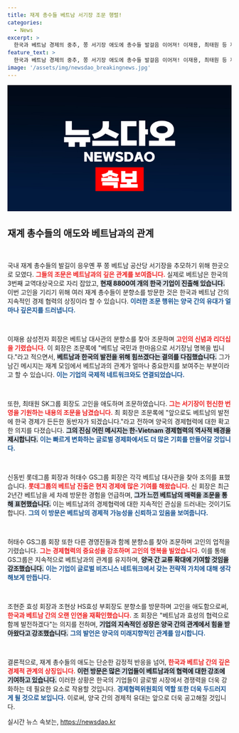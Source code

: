 ```yaml
---
title: 재계 총수들 베트남 서기장 조문 행렬!
categories:
  - News
excerpt: >
  한국과 베트남 경제의 중추, 쫑 서기장 애도에 총수들 발걸음 이어져! 이재용, 최태원 등 재계 거물들이 조문해 두 나라의 발전을 다짐하는 뜻 깊은 순간이 전해진다. 클릭해 더욱 자세한 이야기를 확인하세요!
feature_text: >
  한국과 베트남 경제의 중추, 쫑 서기장 애도에 총수들 발걸음 이어져! 이재용, 최태원 등 재계 거물들이 조문해 두 나라의 발전을 다짐하는 뜻 깊은 순간이 전해진다. 클릭해 더욱 자세한 이야기를 확인하세요!
image: '/assets/img/newsdao_breakingnews.jpg'
---
```


<p><img src="/assets/img/newsdao_breakingnews.jpg" alt="pcversion 속보" /></p>

<h2 data-ke-size="size26">재계 총수들의 애도와 베트남과의 관계</h2>

<p data-ke-size="size16">&nbsp;</p>

<p>국내 재계 총수들의 발길이 응우옌 푸 쫑 베트남 공산당 서기장을 추모하기 위해 한곳으로 모였다. <b><span style="color: #ee2323;">그들의 조문은 베트남과의 깊은 관계를 보여줍니다.</span></b> 실제로 베트남은 한국의 3번째 교역대상국으로 자리 잡았고, <b><span style="background-color: #21538527;">현재 8800여 개의 한국 기업이 진출해 있습니다.</span></b> 이번 고인을 기리기 위해 여러 재계 총수들이 분향소를 방문한 것은 한국과 베트남 간의 지속적인 경제 협력의 상징이라 할 수 있습니다. <b><span style="color: #1a5490;">이러한 조문 행위는 양국 간의 유대가 얼마나 깊은지를 드러냅니다.</span></b></p>

<p data-ke-size="size16">&nbsp;</p>

<p>이재용 삼성전자 회장은 베트남 대사관의 분향소를 찾아 조문하며 <b><span style="color: #ee2323;">고인의 신념과 리더십을 기렸습니다.</span></b> 이 회장은 조문록에 "베트남 국민과 한마음으로 서기장님 명복을 빕니다."라고 적으면서, <b><span style="background-color: #21538527;">베트남과 한국의 발전을 위해 힘쓰겠다는 결의를 다짐했습니다.</span></b> 그가 남긴 메시지는 재계 모임에서 베트남과의 관계가 얼마나 중요한지를 보여주는 부분이라고 할 수 있습니다. <b><span style="color: #1a5490;">이는 기업의 국제적 네트워크와도 연결되었습니다.</span></b></p>

<p data-ke-size="size16">&nbsp;</p>

<p>또한, 최태원 SK그룹 회장도 고인을 애도하며 조문하였습니다. <b><span style="color: #ee2323;">그는 서기장이 헌신한 번영을 기원하는 내용의 조문을 남겼습니다.</span></b> 최 회장은 조문록에 "앞으로도 베트남의 발전에 한국 경제가 든든한 동반자가 되겠습니다."라고 전하며 양국의 경제협력에 대한 확고한 의지를 다졌습니다. <b><span style="background-color: #21538527;">그의 진심 어린 메시지는 한-Vietnam 경제협력의 역사적 배경을 제시합니다.</span></b> <b><span style="color: #1a5490;">이는 빠르게 변화하는 글로벌 경제화에서도 더 많은 기회를 만들어갈 것입니다.</span></b></p>

<p data-ke-size="size16">&nbsp;</p>

<p>신동빈 롯데그룹 회장과 허태수 GS그룹 회장은 각각 베트남 대사관을 찾아 조의를 표했습니다. <b><span style="color: #ee2323;">롯데그룹의 베트남 진출은 현지 경제에 많은 기여를 해왔습니다.</span></b> 신 회장은 최근 2년간 베트남을 세 차례 방문한 경험을 언급하며, <b><span style="background-color: #21538527;">그가 느낀 베트남의 매력을 조문을 통해 표현했습니다.</span></b> 이는 베트남과의 경제협력에 대한 지속적인 관심을 드러내는 것이기도 합니다. <b><span style="color: #1a5490;">그의 이 방문은 베트남의 경제적 가능성을 신뢰하고 있음을 보여줍니다.</span></b></p>

<p data-ke-size="size16">&nbsp;</p>

<p>허태수 GS그룹 회장 또한 다른 경영진들과 함께 분향소를 찾아 조문하며 고인의 업적을 기렸습니다. <b><span style="color: #ee2323;">그는 경제협력의 중요성을 강조하며 고인의 명복을 빌었습니다.</span></b> 이를 통해 GS그룹은 지속적으로 베트남과의 관계를 유지하며, <b><span style="background-color: #21538527;">양국 간 교류 확대에 기여할 것임을 강조했습니다.</span></b> <b><span style="color: #1a5490;">이는 기업이 글로벌 비즈니스 네트워크에서 갖는 전략적 가치에 대해 생각해보게 만듭니다.</span></b></p>

<p data-ke-size="size16">&nbsp;</p>

<p>조현준 효성 회장과 조현상 HS효성 부회장도 분향소를 방문하며 고인을 애도함으로써, <b><span style="color: #ee2323;">한국과 베트남 간의 오랜 인연을 재확인했습니다.</span></b> 조 회장은 "베트남과 효성의 협력으로 함께 발전하겠다"는 의지를 전하며, <b><span style="background-color: #21538527;">기업의 지속적인 성장은 양국 간의 관계에서 힘을 받아왔다고 강조했습니다.</span></b> <b><span style="color: #1a5490;">그의 발언은 양국의 미래지향적인 관계를 암시합니다.</span></b></p>

<p data-ke-size="size16">&nbsp;</p>

<p>결론적으로, 재계 총수들의 애도는 단순한 감정적 반응을 넘어, <b><span style="color: #ee2323;">한국과 베트남 간의 깊은 경제적 관계의 상징입니다.</span></b> <b><span style="background-color: #21538527;">이런 방문은 많은 기업들이 베트남과의 협력에 대한 강조에 기여하고 있습니다.</span></b> 이러한 상황은 한국의 기업들이 글로벌 시장에서 경쟁력을 더욱 강화하는 데 필요한 요소로 작용할 것입니다. <b><span style="color: #1a5490;">경제협력위원회의 역할 또한 더욱 두드러지게 될 것으로 보입니다.</span></b> 이로써, 양국 간의 경제적 유대는 앞으로 더욱 공고해질 것입니다.</p>
실시간 뉴스 속보는, <a href="https://newsdao.kr" rel="dofollow">https://newsdao.kr</a>


